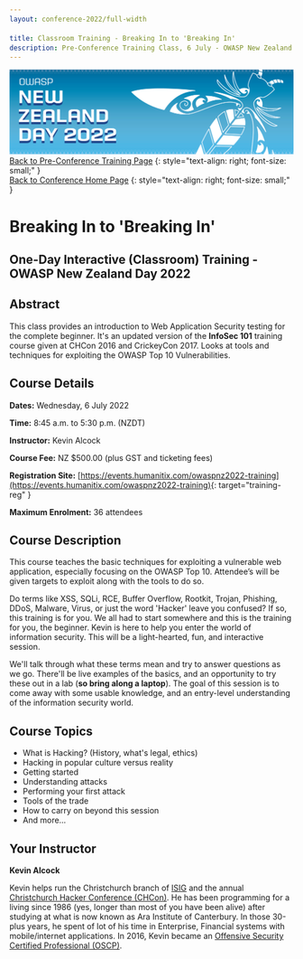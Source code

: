 ```yaml
---
layout: conference-2022/full-width

title: Classroom Training - Breaking In to 'Breaking In'
description: Pre-Conference Training Class, 6 July - OWASP New Zealand Day 2022 
---
```


[![Web Banner](/assets/images/2022_Banner_Graphic.jpg)](/conference/)   
[Back to Pre-Conference Training Page](training.md)
{: style="text-align: right; font-size: small;" }   
[Back to Conference Home Page](index.md)
{: style="text-align: right; font-size: small;" }   

# Breaking In to 'Breaking In'

## One-Day Interactive (Classroom) Training - OWASP New Zealand Day 2022

## Abstract

This class provides an introduction to Web Application Security testing for the complete beginner. It's an 
updated version of the **InfoSec 101** training course given at CHCon 2016 and CrickeyCon 2017. Looks at 
tools and techniques for exploiting the OWASP Top 10 Vulnerabilities.

## Course Details 

**Dates:** Wednesday, 6 July 2022

**Time:** 8:45 a.m. to 5:30 p.m. (NZDT)

**Instructor:** Kevin Alcock   

**Course Fee:** NZ $500.00 (plus GST and ticketing fees)

**Registration Site:** [https://events.humanitix.com/owaspnz2022-training](https://events.humanitix.com/owaspnz2022-training){: target="training-reg" }

**Maximum Enrolment:** 36 attendees

## Course Description

This course teaches the basic techniques for exploiting a vulnerable web application, especially focusing on the OWASP Top 10. Attendee’s will be given targets to exploit along with the tools to do so.

Do terms like XSS, SQLi, RCE, Buffer Overflow, Rootkit, Trojan, Phishing, DDoS, Malware, Virus, or just the word 'Hacker' leave you confused? If so, this training is for you. We all had to start somewhere and this is the training for you, the beginner. Kevin is here to help you enter the world of information security. This will be a 
light-hearted, fun, and interactive session.

We'll talk through what these terms mean and try to answer questions as we go. There'll be live examples of the basics, and an opportunity to try these out in a lab (**so bring along a laptop**). The goal of this session is to come away with some usable knowledge, and an entry-level understanding of the information security world.

## Course Topics

* What is Hacking? (History, what's legal, ethics)
* Hacking in popular culture versus reality
* Getting started
* Understanding attacks
* Performing your first attack
* Tools of the trade
* How to carry on beyond this session
* And more…

## Your Instructor

**Kevin Alcock**

Kevin helps run the Christchurch branch of [ISIG](https://www.meetup.com/ISIG-Christchurch-NZ/) and the annual [Christchurch Hacker Conference (CHCon)](https://chcon.nz). He has been programming for a living since 1986 (yes, longer than most of you have been alive) after studying at what is now known as Ara Institute of Canterbury. In those 30-plus years, he spent of lot of his time in Enterprise, Financial systems with mobile/internet applications. In 2016, Kevin became an [Offensive Security Certified Professional (OSCP)](https://www.offensive-security.com/information-security-certifications/oscp-offensive-security-certified-professional/).
